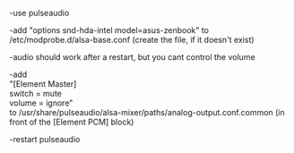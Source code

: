 -use pulseaudio

-add "options snd-hda-intel model=asus-zenbook" 
 to /etc/modprobe.d/alsa-base.conf
 (create the file, if it doesn't exist)
 
-audio should work after a restart, but you cant control the volume

-add  
"[Element Master]  
  switch = mute  
  volume = ignore"  
 to /usr/share/pulseaudio/alsa-mixer/paths/analog-output.conf.common
 (in front of the [Element PCM] block)
 
 -restart pulseaudio
